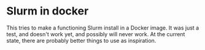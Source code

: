 # Slurm in docker

This tries to make a functioning Slurm install in a Docker image.
It was just a test, and doesn't work yet, and possibly will never
work.  At the current state, there are probably better things to
use as inspiration.
